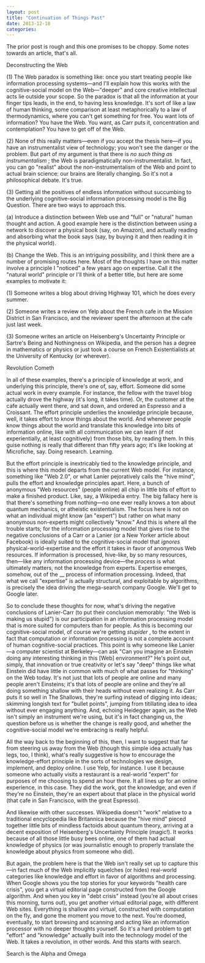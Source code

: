 ```yaml
---
layout: post
title: "Continuation of Things Past"
date: 2013-12-18
categories: 
---
```


The prior post is rough and this one promises to be choppy. Some notes towards
an article, that's all.

Deconstructing the Web

(1) The Web paradox is something like: once you start treating people like
information processing systems&mdash;and I'll explain how this works with the
cognitive-social model on the Web&mdash;"deeper" and core creative intellectual
acts lie outside your scope. So the paradox is that all the information at your
finger tips leads, in the end, to having less knowledge. It's sort of like a
law of human thinking, some comparison at least metaphorically to a law of
thermodynamics, where you can't get something for free. You want lots of
information? You have the Web. You want, as Carr puts it, concentration and
contemplation? You have to get off of the Web.

(2) None of this really matters&mdash;even if you accept the thesis
here&mdash;if you have an instrumentalist view of technology; you won't see the
danger or the problem. But part of my argument is that there is _no such thing
as instrumentalism_ ; the Web is paradigmatically non-instrumentalist. In fact,
you can go "realist" about the non-instrumentalism of the Web and point to
actual brain science: our brains are literally changing. So it's not a
philosophical debate. It's true.

(3) Getting all the positives of endless information without succumbing to the
underlying cognitive-social information processing model is the Big Question. 
There are two ways to approach this.

(a) Introduce a distinction between Web use and "full" or "natural" human
thought and action. A good example here is the distinction between using a
network to discover a physical book (say, on Amazon), and actually reading and
absorbing what the book says (say, by buying it and then reading it in the
physical world).

(b) Change the Web. This is an intriguing possibility, and I think there are a
number of promising routes here. Most of the thoughts I have on this matter
involve a principle I "noticed" a few years ago on expertise. Call it the
"natural world" principle or I'll think of a better title, but here are some
examples to motivate it:

(1) Someone writes a blog about driving Highway 101, which he does every summer.

(2) Someone writes a review on Yelp about the French cafe in the Mission
District in San Francisco, and the reviewer spent the afternoon at the cafe just
last week.

(3) Someone writes an article on Heisenberg's Uncertainty Principle or Sartre's
Being and Nothingness on Wikipedia, and the person has a degree in mathematics
or physics or just took a course on French Existentialists at the University of
Kentucky (or wherever). 

Revolution Cometh

In all of these examples, there's a principle of knowledge at work, and
underlying this principle, there's one of, say, effort. Someone did some actual
work in every example. For instance, the fellow with the travel blog actually
drove the highway (it's long, it takes time). Or, the customer at the cafe
actually went there, and sat down, and ordered an Espresso and a Croissant. The
effort principle underlies the knowledge principle because, well, it takes
effort to know things about the world. And whenever people know things about
the world and translate this knowledge into bits of information online, like
with all communication we can learn (if not experientially, at least
cognitively) from those bits, by reading them. In this guise nothing is really
that different than fifty years ago; it's like looking at Microfiche, say. 
Doing research. Learning.

But the effort principle is inextricably tied to the knowledge principle, and
this is where this model departs from the current Web model. For instance,
something like "Web 2.0", or what Lanier pejoratively calls the "hive mind",
pulls the effort and knowledge principles apart. Here, a bunch of anonymous
"Web resources" (people online) all chip in little bits of effort to make a
finished product. Like, say, a Wikipedia entry. The big fallacy here is that
there's something from nothing&mdash;no one ever really knows a ton about
quantum mechanics, or atheistic existentialism. The focus here is not on what
an individual might know (an "expert") but rather on what many anonymous
non-experts might collectively "know." And this is where all the trouble
starts; for the information processing model that gives rise to the negative
conclusions of a Carr or a Lanier (or a New Yorker article about Facebook) is
ideally suited to the cognitive-social model that _ignores_ 
physical-world-expertise and the effort it takes in favor of anonymous Web
resources. If information is processed, hive-like, by so many resources,
then&mdash;like any information processing device&mdash;the _process_ is what
ultimately matters, not the knowledge from experts. Expertise emerges, somehow,
out of the __ process of information processing. Indeed, that what we call
"expertise" is actually structural, and exploitable by algorithms, is precisely
the idea driving the mega-search company Google. We'll get to Google later.

So to conclude these thoughts for now, what's driving the negative conclusions
of Lanier-Carr (to put their conclusion memorably: "the Web is making us
stupid") is our participation in an information processing model that is more
suited for computers than for people. As this is becoming our cognitive-social
model, of course we're getting _stupider_ , to the extent in fact that
computation or information processing is not a complete account of human
cognitive-social practices. This point is why someone like Lanier&mdash;a
computer scientist at Berkeley&mdash;can ask "Can you imagine an Einstein doing
any interesting thinking in this [Web] environment?" He's point out, simply,
that innovation or true creativity or let's say "deep" things like what Einstein
did have little in common with much of what passes for "thinking" on the Web
today. It's not just that lots of people are online and many people aren't
Einsteins; it's that lots of people are online and they're all doing something
shallow with their heads without even realizing it. As Carr puts it so well in
The Shallows, they're surfing instead of digging into ideas; skimming longish
text for "bullet points", jumping from titillating idea to idea without ever
engaging anything. And, echoing Heidegger again, as the Web isn't simply an
instrument we're using, but it's in fact changing us, the question before us is
whether the change is really good, and whether the cognitive-social model we're
embracing is really helpful.

All the way back to the beginning of this, then, I want to suggest that far from
steering us away from the Web (though this simple idea actually has legs, too, I
think), what's really suggestive is how to encourage the knowledge-effort
principle in the sorts of technologies we design, implement, and deploy online. 
I use Yelp, for instance. I use it because someone who actually visits a
restaurant is a real-world "expert" for purposes of me choosing to spend an hour
there. It all lines up for an online experience, in this case. They did the
work, got the knowledge, and even if they're no Einstein, they're an expert
about that place in the physical world (that cafe in San Francisco, with the
great Espresso).

And likewise with other successes. Wikipedia doesn't "work" relative to a
traditional encyclopedia like Britannica because the "hive mind" pieced together
little bits of mindless factoids about quantum theory, arriving at a decent
exposition of Heisenberg's Uncertainty Principle (magic!). It works because of
all those little busy bees online, one of them had actual knowledge of physics
(or was journalistic enough to properly translate the knowledge about physics
from someone who did).

But again, the problem here is that the Web isn't really set up to capture
this&mdash;in fact much of the Web implicitly squelches (or hides) real-world
categories like knowledge and effort in favor of algorithms and processing. 
When Google shows you the top stories for your keywords "health care crisis",
you get a virtual editorial page constructed from the Google algorithm. And
when you key in "debt crisis" instead (you're all about crises this morning,
turns out), you get another virtual editorial page, with different Web sites. 
Everything is shallow and virtual, constructed with computation on the fly, and
gone the moment you move to the next. You're doomed, eventually, to start
browsing and scanning and acting like an information processor with no deeper
thoughts yourself. So it's a hard problem to get "effort" and "knowledge"
actually built into the technology model of the Web. It takes a revolution, in
other words. And this starts with search.

Search is the Alpha and Omega
